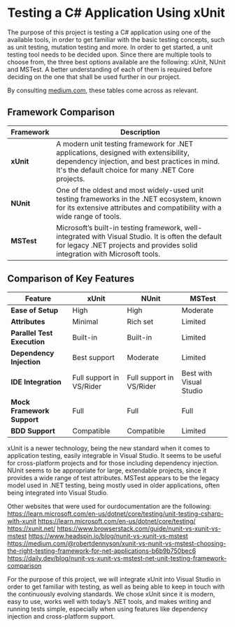# Testing a C# Application Using xUnit

The purpose of this project is testing a C# application using one of the available tools, in order to get familiar with the basic testing concepts, such as unit testing, mutation testing and more. In order to get started, a unit testing tool needs to be decided upon. Since there are multiple tools to choose from, the three best options available are the following: xUnit, NUnit and MSTest. A better understanding of each of them is required before deciding on the one that shall be used further in our project.

By consulting [medium.com](https://medium.com/@robertdennyson/xunit-vs-nunit-vs-mstest-choosing-the-right-testing-framework-for-net-applications-b6b9b750bec6), these tables come across as relevant.  

## Framework Comparison

| Framework | Description |
|----------|-------------|
| **xUnit** | A modern unit testing framework for .NET applications, designed with extensibility, dependency injection, and best practices in mind. It's the default choice for many .NET Core projects. |
| **NUnit** | One of the oldest and most widely-used unit testing frameworks in the .NET ecosystem, known for its extensive attributes and compatibility with a wide range of tools. |
| **MSTest** | Microsoft’s built-in testing framework, well-integrated with Visual Studio. It is often the default for legacy .NET projects and provides solid integration with Microsoft tools. |

## Comparison of Key Features

| Feature | xUnit | NUnit | MSTest |
|--------|-------|-------|--------|
| **Ease of Setup** | High | High | Moderate |
| **Attributes** | Minimal | Rich set | Limited |
| **Parallel Test Execution** | Built-in | Built-in | Limited |
| **Dependency Injection** | Best support | Moderate | Limited |
| **IDE Integration** | Full support in VS/Rider | Full support in VS/Rider | Best with Visual Studio |
| **Mock Framework Support** | Full | Full | Full |
| **BDD Support** | Compatible | Compatible | Limited |


xUnit is a newer technology, being the new standard when it comes to application testing, easily integrable in Visual Studio. It seems to be useful for cross-platform projects and for those including dependency injection. NUnit seems to be appropriate for large, extendable projects, since it provides a wide range of test attributes. MSTest appears to be the legacy model used in .NET testing, being mostly used in older applications, often being integrated into Visual Studio.

Other websites that were used for ourdocumentation are the following:
https://learn.microsoft.com/en-us/dotnet/core/testing/unit-testing-csharp-with-xunit
https://learn.microsoft.com/en-us/dotnet/core/testing/
https://xunit.net/
https://www.browserstack.com/guide/nunit-vs-xunit-vs-mstest
https://www.headspin.io/blog/nunit-vs-xunit-vs-mstest
https://medium.com/@robertdennyson/xunit-vs-nunit-vs-mstest-choosing-the-right-testing-framework-for-net-applications-b6b9b750bec6
https://daily.dev/blog/nunit-vs-xunit-vs-mstest-net-unit-testing-framework-comparison

For the purpose of this project, we will integrate xUnit into Visual Studio in order to get familiar with testing, as well as being able to keep in touch with the continuously evolving standards. We chose xUnit since it is modern, easy to use, works well with today’s .NET tools, and makes writing and running tests simple, especially when using features like dependency injection and cross-platform support.

